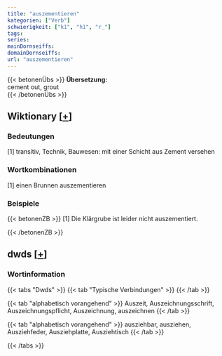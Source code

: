 ```yaml
---
title: "auszementieren"
kategorien: ["Verb"]
schwierigkeit: ["k1", "h1", "r_"]
tags:
series:
mainDornseiffs:
domainDornseiffs:
url: "auszementieren"
---
```


{{< betonenÜbs >}}
**Übersetzung:**  
cement out, grout  
{{< /betonenÜbs >}}

## Wiktionary [[+](https://de.wiktionary.org/wiki/auszementieren)]

### Bedeutungen
[1] transitiv, Technik, Bauwesen: mit einer Schicht aus Zement versehen  

### Wortkombinationen
[1] einen Brunnen auszementieren  

### Beispiele
{{< betonenZB >}}
[1] Die Klärgrube ist leider nicht auszementiert.  

{{< /betonenZB >}}


## dwds [[+](https://www.dwds.de/wb/auszementieren)]

### Wortinformation
{{< tabs "Dwds" >}}
{{< tab "Typische Verbindungen" >}}
{{< /tab >}}

{{< tab "alphabetisch vorangehend" >}}
Auszeit, Auszeichnungsschrift, Auszeichnungspflicht, Auszeichnung, auszeichnen
{{< /tab >}}

{{< tab "alphabetisch vorangehend" >}}
ausziehbar, ausziehen, Ausziehfeder, Ausziehplatte, Ausziehtisch
{{< /tab >}}

{{< /tabs >}}

